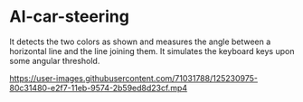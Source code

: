# AI-car-steering
It detects the two colors as shown and measures the angle between a horizontal line and the line joining them. It simulates the keyboard keys upon some angular threshold.



https://user-images.githubusercontent.com/71031788/125230975-80c31480-e2f7-11eb-9574-2b59ed8d23cf.mp4

